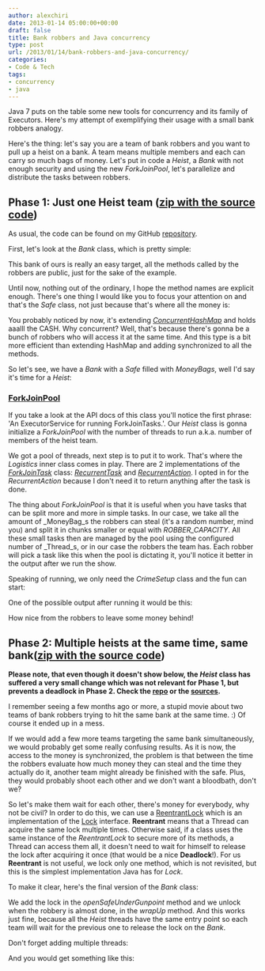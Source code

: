 ```yaml
---
author: alexchiri
date: 2013-01-14 05:00:00+00:00
draft: false
title: Bank robbers and Java concurrency
type: post
url: /2013/01/14/bank-robbers-and-java-concurrency/
categories:
- Code & Tech
tags:
- concurrency
- java
---
```


Java 7 puts on the table some new tools for concurrency and its family of Executors. Here's my attempt of exemplifying their usage with a small bank robbers analogy.

Here's the thing: let's say you are a team of bank robbers and you want to pull up a heist on a bank. A team means multiple members and each can carry so much bags of money. Let's put in code a _Heist_, a _Bank_ with not enough security and using the new _ForkJoinPool_, let's parallelize and distribute the tasks between robbers.


## Phase 1: Just one Heist team ([zip with the source code](https://github.com/alexchiri/BankRobbers/archive/v1.zip))


As usual, the code can be found on my GitHub [repository](https://github.com/alexchiri/BankRobbers).

First, let's look at the _Bank_ class, which is pretty simple:



This bank of ours is really an easy target, all the methods called by the robbers are public, just for the sake of the example.

Until now, nothing out of the ordinary, I hope the method names are explicit enough. There's one thing I would like you to focus your attention on and that's the _Safe_ class, not just because that's where all the money is:



You probably noticed by now, it's extending [_ConcurrentHashMap_](http://docs.oracle.com/javase/7/docs/api/java/util/concurrent/ConcurrentHashMap.html) and holds aaalll the CASH. Why concurrent? Well, that's because there's gonna be a bunch of robbers who will access it at the same time. And this type is a bit more efficient than extending HashMap and adding synchronized to all the methods.

So let's see, we have a _Bank_ with a _Safe_ filled with _MoneyBags_, well I'd say it's time for a _Heist_:




### [ForkJoinPool](http://docs.oracle.com/javase/7/docs/api/java/util/concurrent/ForkJoinPool.html)


If you take a look at the API docs of this class you'll notice the first phrase: 'An ExecutorService for running ForkJoinTasks.'. Our _Heist_ class is gonna initialize a _ForkJoinPool_ with the number of threads to run a.k.a. number of members of the heist team.

We got a pool of threads, next step is to put it to work. That's where the _Logistics_ inner class comes in play. There are 2 implementations of the [_ForkJoinTask_](http://docs.oracle.com/javase/7/docs/api/java/util/concurrent/ForkJoinTask.html) class: [_RecurrentTask_](http://docs.oracle.com/javase/7/docs/api/java/util/concurrent/RecursiveTask.html) and [_RecurrentAction_](http://docs.oracle.com/javase/7/docs/api/java/util/concurrent/RecursiveAction.html). I opted in for the _RecurrentAction_ because I don't need it to return anything after the task is done.

The thing about _ForkJoinPool_ is that it is useful when you have tasks that can be split more and more in simple tasks. In our case, we take all the amount of _MoneyBag_s the robbers can steal (it's a random number, mind you) and split it in chunks smaller or equal with _ROBBER_CAPACITY_. All these small tasks then are managed by the pool using the configured number of _Thread_s, or in our case the robbers the team has. Each robber will pick a task like this when the pool is dictating it, you'll notice it better in the output after we run the show.

Speaking of running, we only need the _CrimeSetup_ class and the fun can start:



One of the possible output after running it would be this:



How nice from the robbers to leave some money behind!


## Phase 2: Multiple heists at the same time, same bank([zip with the source code](https://github.com/alexchiri/BankRobbers/archive/v2.zip))


**Please note, that even though it doesn't show below, the _Heist_ class has suffered a very small change which was not relevant for Phase 1, but prevents a deadlock in Phase 2. Check the [repo](https://github.com/alexchiri/BankRobbers/blob/master/src/main/java/com/alexchiri/robber/Heist.java) or the [sources](https://github.com/alexchiri/BankRobbers/archive/v2.zip).**

I remember seeing a few months ago or more, a stupid movie about two teams of bank robbers trying to hit the same bank at the same time. :) Of course it ended up in a mess.

If we would add a few more teams targeting the same bank simultaneously, we would probably get some really confusing results. As it is now, the access to the money is synchronized, the problem is that between the time the robbers evaluate how much money they can steal and the time they actually do it, another team might already be finished with the safe. Plus, they would probably shoot each other and we don't want a bloodbath, don't we?

So let's make them wait for each other, there's money for everybody, why not be civil? In order to do this, we can use a [ReentrantLock](http://docs.oracle.com/javase/7/docs/api/java/util/concurrent/locks/ReentrantLock.html) which is an implementation of the [Lock](http://docs.oracle.com/javase/7/docs/api/java/util/concurrent/locks/Lock.html) interface. **Reentrant** means that a Thread can acquire the same lock multiple times. Otherwise said, if a class uses the same instance of the _ReentrantLock_ to secure more of its methods, a Thread can access them all, it doesn't need to wait for himself to release the lock after acquiring it once (that would be a nice **Deadlock**!). For us **Reentrant** is not useful, we lock only one method, which is not revisited, but this is the simplest implementation Java has for _Lock_.

To make it clear, here's the final version of the _Bank_ class:



We add the lock in the _openSafeUnderGunpoint_ method and we unlock when the robbery is almost done, in the _wrapUp_ method. And this works just fine, because all the _Heist_ threads have the same entry point so each team will wait for the previous one to release the lock on the _Bank_.

Don't forget adding multiple threads:



And you would get something like this:


